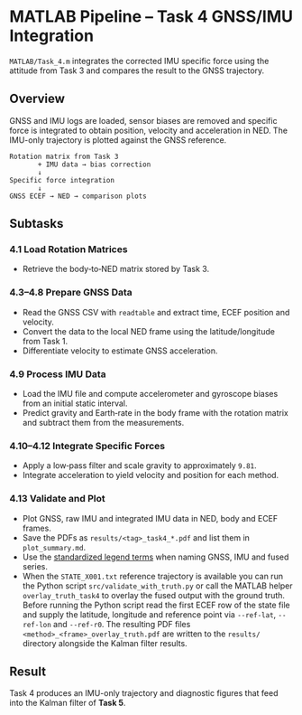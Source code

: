 # MATLAB Pipeline – Task 4 GNSS/IMU Integration

`MATLAB/Task_4.m` integrates the corrected IMU specific force using the attitude from Task 3 and compares the result to the GNSS trajectory.

## Overview

GNSS and IMU logs are loaded, sensor biases are removed and specific force is integrated to obtain position, velocity and acceleration in NED.  The IMU-only trajectory is plotted against the GNSS reference.

```text
Rotation matrix from Task 3
       + IMU data → bias correction
       ↓
Specific force integration
       ↓
GNSS ECEF → NED → comparison plots
```

## Subtasks

### 4.1 Load Rotation Matrices
- Retrieve the body‑to‑NED matrix stored by Task 3.

### 4.3–4.8 Prepare GNSS Data
- Read the GNSS CSV with `readtable` and extract time, ECEF position and velocity.
- Convert the data to the local NED frame using the latitude/longitude from Task 1.
- Differentiate velocity to estimate GNSS acceleration.

### 4.9 Process IMU Data
- Load the IMU file and compute accelerometer and gyroscope biases from an initial static interval.
- Predict gravity and Earth‑rate in the body frame with the rotation matrix and subtract them from the measurements.

### 4.10–4.12 Integrate Specific Forces
- Apply a low‑pass filter and scale gravity to approximately `9.81`.
- Integrate acceleration to yield velocity and position for each method.

### 4.13 Validate and Plot
- Plot GNSS, raw IMU and integrated IMU data in NED, body and ECEF frames.
- Save the PDFs as `results/<tag>_task4_*.pdf` and list them in `plot_summary.md`.
- Use the [standardized legend terms](../PlottingChecklist.md#standardized-legend-terms) when naming GNSS, IMU and fused series.
- When the `STATE_X001.txt` reference trajectory is available you can run the Python
  script `src/validate_with_truth.py` or call the MATLAB helper
  `overlay_truth_task4` to overlay the fused output with the ground truth. Before
  running the Python script read the first ECEF row of the state file and supply
  the latitude, longitude and reference point via `--ref-lat`, `--ref-lon` and
  `--ref-r0`. The resulting PDF files `<method>_<frame>_overlay_truth.pdf` are
  written to the `results/` directory alongside the Kalman filter results.

## Result

Task 4 produces an IMU-only trajectory and diagnostic figures that feed into the Kalman filter of **Task 5**.
